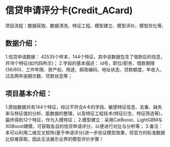 信贷申请评分卡(Credit_ACard)
==== 
项目流程：数据获取、数据清洗、特征工程、模型建立、模型评价、模型优化等; 

数据介绍：
-------
1.信贷申请数据：
42535个样本，144个特征，其中该数据包含了借款后的信息，共18个特征(如代码所示)；
2.字段的基本描述：
id号，职位/职务、借款期限(36/60)、工作年限、房产权、用途、邮政编码、地址状态、贷款额度、年收入、过去两年逾期次数、贷款状态等；

项目基本介绍：
---------
1.原始数据共有144个特征，经过不符合A卡的字段、敏感特征信息、去重、缺失率与特征值的分析、脏数据的整理，以及特征工程技术(特征衍生、特征筛选等)，最终得到12个特征，作为入模特征；
2.模型建立：采用CatBoost、LightGBM与XGBoost建模，可获取各自的信贷申请评分，以便进行对比与分析等；
3.备注：本可以利用二维交叉矩阵(基于申请评分)进一步验证模型效果，但官方的标准数据比较难获取，因此无法展示业界的模型评价步骤！
